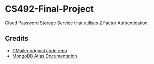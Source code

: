 # CS492-Final-Project

Cloud Password Storage Service that utilises 2 Factor Authentication.

## Credits
- [GMailer original code repo](https://github.com/sdaschner/java-playground/blob/gmail-api/src/main/java/com/sebastian_daschner/examples/GMailer.java)
- [MongoDB Atlas Documentation](https://www.mongodb.com/docs/atlas/)
